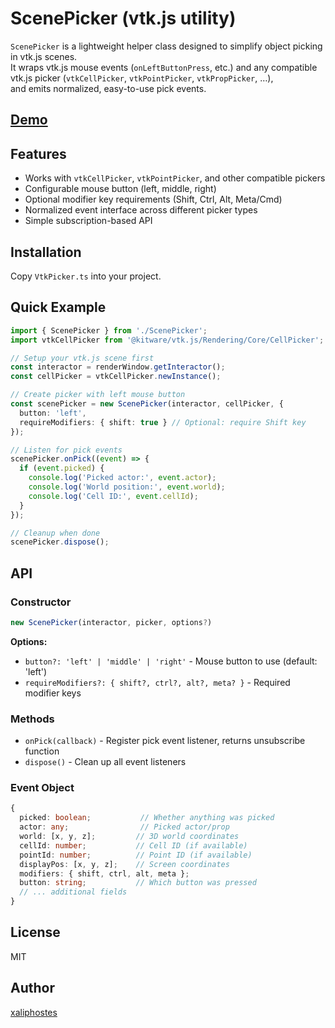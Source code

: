 # ScenePicker (vtk.js utility)

`ScenePicker` is a lightweight helper class designed to simplify object picking in vtk.js scenes.  
It wraps vtk.js mouse events (`onLeftButtonPress`, etc.) and any compatible vtk.js picker (`vtkCellPicker`, `vtkPointPicker`, `vtkPropPicker`, …),  
and emits normalized, easy-to-use pick events.

## [Demo](https://xaliphostes.github.io/vtk-picker/)

## Features

- Works with `vtkCellPicker`, `vtkPointPicker`, and other compatible pickers
- Configurable mouse button (left, middle, right)
- Optional modifier key requirements (Shift, Ctrl, Alt, Meta/Cmd)
- Normalized event interface across different picker types
- Simple subscription-based API

## Installation

Copy `VtkPicker.ts` into your project.

## Quick Example

```typescript
import { ScenePicker } from './ScenePicker';
import vtkCellPicker from '@kitware/vtk.js/Rendering/Core/CellPicker';

// Setup your vtk.js scene first
const interactor = renderWindow.getInteractor();
const cellPicker = vtkCellPicker.newInstance();

// Create picker with left mouse button
const scenePicker = new ScenePicker(interactor, cellPicker, {
  button: 'left',
  requireModifiers: { shift: true } // Optional: require Shift key
});

// Listen for pick events
scenePicker.onPick((event) => {
  if (event.picked) {
    console.log('Picked actor:', event.actor);
    console.log('World position:', event.world);
    console.log('Cell ID:', event.cellId);
  }
});

// Cleanup when done
scenePicker.dispose();
```

## API

### Constructor

```typescript
new ScenePicker(interactor, picker, options?)
```

**Options:**
- `button?: 'left' | 'middle' | 'right'` - Mouse button to use (default: 'left')
- `requireModifiers?: { shift?, ctrl?, alt?, meta? }` - Required modifier keys

### Methods

- `onPick(callback)` - Register pick event listener, returns unsubscribe function
- `dispose()` - Clean up all event listeners

### Event Object

```typescript
{
  picked: boolean;           // Whether anything was picked
  actor: any;                // Picked actor/prop
  world: [x, y, z];         // 3D world coordinates
  cellId: number;           // Cell ID (if available)
  pointId: number;          // Point ID (if available)
  displayPos: [x, y, z];    // Screen coordinates
  modifiers: { shift, ctrl, alt, meta };
  button: string;           // Which button was pressed
  // ... additional fields
}
```

## License

MIT

## Author
[xaliphostes](https://github.com/xaliphostes)